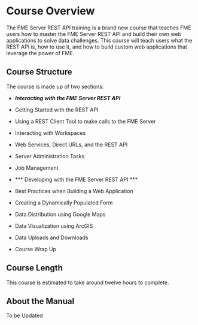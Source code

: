 # Course Overview #

The FME Server REST API training is a brand new course that teaches FME users how to master the FME Server REST API and build their own web applications to solve data challenges. This course will teach users what the REST API is, how to use it, and how to build custom web applications that leverage the power of FME.

## Course Structure ##

The course is made up of two sections:

- ***Interacting with the FME Server REST API***

 - Getting Started with the REST API

 - Using a REST Client Tool to make calls to the FME Server

 - Interacting with Workspaces

 - Web Services, Direct URLs, and the REST API

 - Server Administration Tasks

 - Job Management

- *** Developing with the FME Server REST API ***

 - Best Practices when Building a Web Application

 - Creating a Dynamically Populated Form

 - Data Distribution using Google Maps

 - Data Visualization using ArcGIS

 - Data Uploads and Downloads

 - Course Wrap Up


## Course Length ##

This course is estimated to take around twelve hours to complete.

## About the Manual ##

To be Updated
